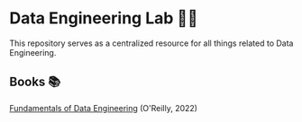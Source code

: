 # Data Engineering Lab 👨‍🔬

This repository serves as a centralized resource for all things related to Data Engineering.

## Books 📚

[Fundamentals of Data Engineering](./books/fundamentals_of_data_engineering.md) (O'Reilly, 2022)